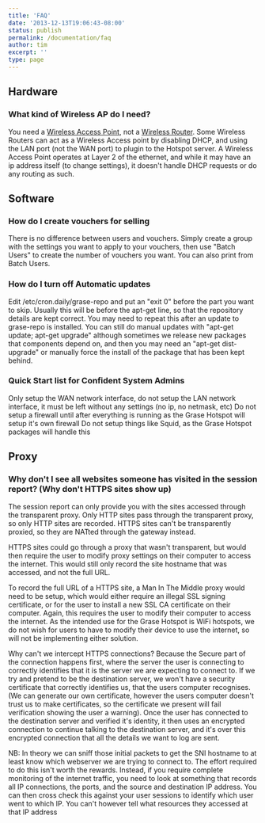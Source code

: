 ```yaml
---
title: 'FAQ'
date: '2013-12-13T19:06:43-08:00'
status: publish
permalink: /documentation/faq
author: tim
excerpt: ''
type: page
---
```


## Hardware
### What kind of Wireless AP do I need? 
You need a ​[Wireless Access Point](http://en.wikipedia.org/wiki/Wireless_access_point), not a ​[Wireless Router](http://en.wikipedia.org/wiki/Wireless_router). Some Wireless Routers can act as a Wireless Access point by disabling DHCP, and using the LAN port (not the WAN port) to plugin to the Hotspot server. A Wireless Access Point operates at Layer 2 of the ethernet, and while it may have an ip address itself (to change settings), it doesn't handle DHCP requests or do any routing as such.

## Software
### How do I create vouchers for selling 
There is no difference between users and vouchers. Simply create a group with the settings you want to apply to your vouchers, then use "Batch Users" to create the number of vouchers you want. You can also print from Batch Users.

### How do I turn off Automatic updates 
Edit /etc/cron.daily/grase-repo and put an "exit 0" before the part you want to skip. Usually this will be before the apt-get line, so that the repository details are kept correct. You may need to repeat this after an update to grase-repo is installed. You can still do manual updates with "apt-get update; apt-get upgrade" although sometimes we release new packages that components depend on, and then you may need an "apt-get dist-upgrade" or manually force the install of the package that has been kept behind.

### Quick Start list for Confident System Admins 
Only setup the WAN network interface, do not setup the LAN network interface, it must be left without any settings (no ip, no netmask, etc)
Do not setup a firewall until after everything is running as the Grase Hotspot will setup it's own firewall
Do not setup things like Squid, as the Grase Hotspot packages will handle this

## Proxy

### Why don't I see all websites someone has visited in the session report? (Why don't HTTPS sites show up)
The session report can only provide you with the sites accessed through the transparent proxy. Only HTTP sites pass through the transparent proxy, so only HTTP sites are recorded. HTTPS sites can't be transparently proxied, so they are NATted through the gateway instead.

HTTPS sites could go through a proxy that wasn't transparent, but would then require the user to modify proxy settings on their computer to access the internet. This would still only record the site hostname that was accessed, and not the full URL.

To record the full URL of a HTTPS site, a Man In The Middle proxy would need to be setup, which would either require an illegal SSL signing certificate, or for the user to install a new SSL CA certificate on their computer. Again, this requires the user to modify their computer to access the internet. As the intended use for the Grase Hotspot is WiFi hotspots, we do not wish for users to have to modify their device to use the internet, so will not be implementing either solution.

Why can't we intercept HTTPS connections? Because the Secure part of the connection happens first, where the server the user is connecting to correctly identifies that it is the server we are expecting to connect to. If we try and pretend to be the destination server, we won't have a security certificate that correctly identifies us, that the users computer recognises. (We can generate our own certificate, however the users computer doesn't trust us to make certificates, so the certificate we present will fail verification showing the user a warning). Once the user has connected to the destination server and verified it's identity, it then uses an encrypted connection to continue talking to the destination server, and it's over this encrypted connection that all the details we want to log are sent.

NB: In theory we can sniff those initial packets to get the SNI hostname to at least know which webserver we are trying to connect to. The effort required to do this isn't worth the rewards. Instead, if you require complete monitoring of the internet traffic, you need to look at something that records all IP connections, the ports, and the source and destination IP address. You can then cross check this against your user sessions to identify which user went to which IP. You can't however tell what resources they accessed at that IP address